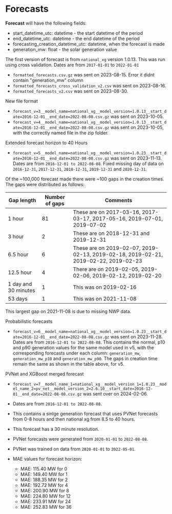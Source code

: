 # Forecasts

**Forecast** will have the following fields:

- start_datetime_utc: datetime - the start datetime of the period
- end_datetime_utc: datetime - the end datetime of the period
- forecasting_creation_datetime_utc: datetime, when the forecast is made
- generation_mw: float - the solar generation value

The first version of forecast is from `national_xg` version 1.0.13. 
This was run using cross validation. Dates are from `2017-01-01` to `2022-01-01` 

- `formatted_forecasts.csv.gz` was sent on 2023-08-15. Error it didnt contain "generation_mw" column
- `formatted_forecasts_cross_validation_v2.csv` was sent on 2023-08-16. 
- `formatted_forecasts_v2.csv` was sent on 2023-08-30. 

New file format
- `forecast_v=3__model_name=national_xg__model_version=1.0.13__start_date=2016-12-01__end_date=2022-08-08.csv.gz` was sent on 2023-10-05. 
- `forecast_v=4__model_name=national_xg__model_version=1.0.13__start_date=2016-12-01__end_date=2022-08-08.csv.gz` was sent on 2023-10-05, with the correctly named file in the zip folder.

Extended forecast horizon to 40 Hours
- `forecast_v=5__model_name=national_xg__model_version=1.0.23__start_date=2016-12-01__end_date=2022-08-08.csv.gz` was sent on 2023-11-13. Dates are from `2016-12-01 to 2022-08-08`. Fixed missing day of data on `2016-12-31`, `2017-12-31`, `2018-12-31`, `2019-12-31` and `2020-12-31`.

Of the ~100,000 forecast made there were ~100 gaps in the creation times.
The gaps were distributed as follows:

| Gap length           | Number of gaps | Comments                                                                            | 
|----------------------|----------------|-------------------------------------------------------------------------------------|
| 1 hour               | 81             | These are on 2017-03-16, 2017-03-17, 2017-05-16, 2019-07-01, 2019-07-02             |
| 3 hour               | 2              | These are on 2018-12-31 and 2019-12-31                                              |
| 6.5 hour             | 6              | These are on 2019-02-07, 2019-02-13, 2019-02-18, 2019-02-21, 2019-02-22, 2019-02-23 |
| 12.5 hour            | 4              | There are on 2019-02-05, 2019-02-06, 2019-02-12, 2019-02-20|                        |
| 1 day and 30 minutes | 1              | This was on 2019-02-16                                                              |
| 53 days              | 1              | This was on 2021-11-08                                                              |

This largest gap on 2021-11-08 is due to missing NWP data.

Probabilistic forecasts
- `forecast_v=6__model_name=national_xg__model_version=1.0.23__start_date=2016-12-01__end_date=2022-08-08.csv.gz` was sent on 2023-11-28. Dates are from `2016-12-01 to 2022-08-08`. This contains the normal, p10 and p90 generation values for the same model used in v5, with the corresponding forecasts under each column: `generation_mw`, `generation_mw_p10` and `generation_mw_p90`. The gaps in creation time remain the same as shown in the table above, for v5.

PVNet and XGBoost merged forecast
*  `forecast_v=7__model_name_1=national_xg__model_version_1=1.0.23__model_name_2=pv_net__model_version_2=2.6.10__start_date=2016-12-01__end_date=2022-08-08.csv.gz` was sent over on 2024-02-06. 
* Dates are from `2016-12-01 to 2022-08-08`. 
* This contains a sinlge generation forecast that uses PVNet forecasts from 0-8 hours and then national xg from 8.5 to 40 hours. 
* This forecast has a 30 minute resolution. 
* PVNet forecasts were generated from `2020-01-01` to `2022-08-08`. 
* PVNet was trained on data from `2020-01-01` to `2022-05-01`.

* MAE values for forecast horizon:
  - MAE: 115.40 MW for 0
  - MAE: 149.40 MW for 1
  - MAE: 188.35 MW for 2
  - MAE: 192.72 MW for 4
  - MAE: 200.90 MW for 8
  - MAE: 224.80 MW for 12
  - MAE: 233.91 MW for 24
  - MAE: 252.83 MW for 36